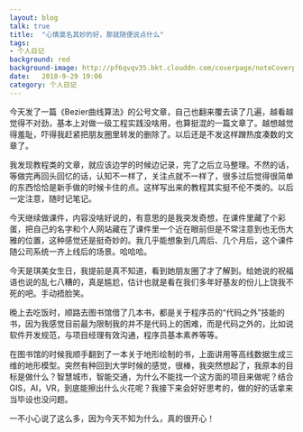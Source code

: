 ```yaml
---
layout: blog  
talk: true  
title:  "心情莫名其妙的好，那就随便说点什么"  
tags:  
- 个人日记  
background: red  
background-image: http://pf6qvqv35.bkt.clouddn.com/coverpage/noteCoverpage.jpg  
date:   2018-9-29 19:06   
category: 个人日记  
---
```


今天发了一篇《Bezier曲线算法》的公号文章，自己也翻来覆去读了几遍，越看越觉得不对劲，基本上对做一级工程实践没啥用，也算挺混的一篇文章了。越想越觉得羞耻，吓得我赶紧把朋友圈里转发的删除了。以后还是不发这样蹭热度凑数的文章了。

我发现教程类的文章，就应该边学的时候边记录，完了之后立马整理。不然的话，等做完再回头回忆的话，认知不一样了，关注点就不一样了，很多过后觉得很简单的东西恰恰是新手做的时候卡住的点。这样写出来的教程其实挺不伦不类的。以后一定注意，随时记笔记。

今天继续做课件，内容没啥好说的，有意思的是我突发奇想，在课件里藏了个彩蛋，把自己的名字和个人网站藏在了课件里一个近在眼前但是不常注意到也无伤大雅的位置，这种感觉还是挺奇妙的。我几乎能想象到几周后、几个月后，这个课件随公司系统一齐上线后的场景。哈哈哈。

今天是琪美女生日，我提前是真不知道，看到她朋友圈了才了解到。给她说的祝福语也说的乱七八糟的，真是尴尬，估计也就是看在我们多年好基友的份儿上饶我不死的吧。手动捂脸笑。

晚上去吃饭时，顺路去图书馆借了几本书，都是关于程序员的“代码之外”技能的书，因为我感觉目前最为限制我的并不是代码上的困难，而是代码之外的，比如说软件开发规范，与项目经理有效沟通，程序员基本素养等等。

在图书馆的时候我顺手翻到了一本关于地形绘制的书，上面讲用等高线数据生成三维的地形模型。突然有种回到大学时候的感觉，很棒，我突然想起了，我原本的目标是做什么？智慧城市，智能交通，为什么不能找一个这方面的项目来做呢？结合GIS，AI，VR，到底能擦出什么火花呢？我接下来会好好思考的，做的好的话拿来当毕设也没问题。

一不小心说了这么多，因为今天不知为什么，真的很开心！